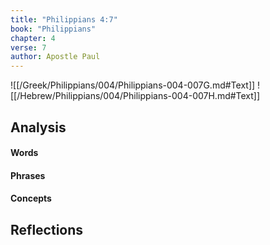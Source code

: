 ```yaml
---
title: "Philippians 4:7"
book: "Philippians"
chapter: 4
verse: 7
author: Apostle Paul
---
```

![[/Greek/Philippians/004/Philippians-004-007G.md#Text]]
![[/Hebrew/Philippians/004/Philippians-004-007H.md#Text]]

## Analysis

#### Words

#### Phrases

#### Concepts

## Reflections
